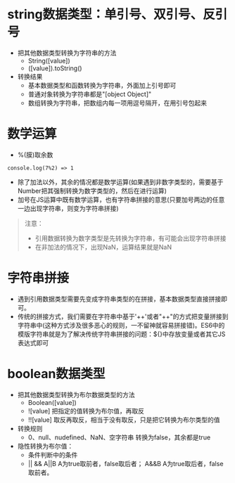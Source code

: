 # string数据类型：单引号、双引号、反引号
- 把其他数据类型转换为字符串的方法
  + String([value])
  + ([value]).toString()
- 转换结果
    + 基本数据类型和函数转换为字符串，外面加上引号即可
    + 普通对象转换为字符串都是"[object Object]"
    + 数组转换为字符串，把数组内每一项用逗号隔开，在用引号包起来
# 数学运算
- %(膜)取余数 
```
console.log(7%2) => 1
```
- 除了加法以外，其余的情况都是数学运算(如果遇到非数字类型的，需要基于Number把其强制转换为数字类型的，然后在进行运算)
- 加号在JS运算中既有数学运算，也有字符串拼接的意思(只要加号两边的任意一边出现字符串，则变为字符串拼接)
> 注意： 
> + 引用数据转换为数字类型是先转换为字符串，有可能会出现字符串拼接
> + 在非加法的情况下，出现NaN，运算结果就是NaN
# 字符串拼接
+ 遇到引用数据类型需要先变成字符串类型的在拼接，基本数据类型直接拼接即可。
+ 传统的拼接方式，我们需要在字符串中基于'++'或者"++"的方式把变量拼接到字符串中(这种方式涉及很多恶心的规则，一不留神就容易拼接错)。ES6中的模版字符串就是为了解决传统字符串拼接的问题：${}中存放变量或者其它JS表达式即可
# boolean数据类型
- 把其他数据类型转换为布尔数据类型的方法
  + Boolean([value])
  + ![value] 把指定的值转换为布尔值，再取反
  + !![value] 取反再取反，相当于没有取反，只是把它转换为布尔类型的值
- 转换规则
  + 0、null、nudefined、NaN、空字符串 转换为false，其余都是true
- 隐性转换为布尔值：
  + 条件判断中的条件
  + ||  &&   A||B A为true取前者，false取后者； A&&B A为true取后者，false取前者。